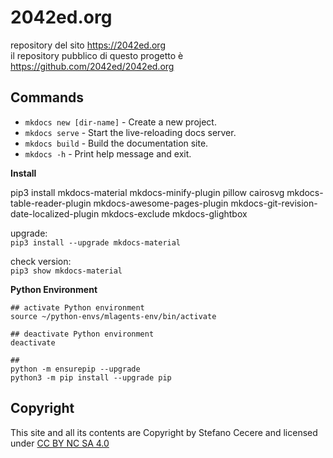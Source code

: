 # 2042ed.org

repository del sito <https://2042ed.org>  
il repository pubblico di questo progetto è <https://github.com/2042ed/2042ed.org>

## Commands

- `mkdocs new [dir-name]` - Create a new project.
- `mkdocs serve` - Start the live-reloading docs server.
- `mkdocs build` - Build the documentation site.
- `mkdocs -h` - Print help message and exit.

**Install**

pip3 install mkdocs-material mkdocs-minify-plugin pillow cairosvg mkdocs-table-reader-plugin mkdocs-awesome-pages-plugin mkdocs-git-revision-date-localized-plugin mkdocs-exclude mkdocs-glightbox

upgrade:  
`pip3 install --upgrade mkdocs-material`

check version:  
`pip3 show mkdocs-material`

**Python Environment**

```
## activate Python environment
source ~/python-envs/mlagents-env/bin/activate

## deactivate Python environment
deactivate

##
python -m ensurepip --upgrade
python3 -m pip install --upgrade pip
```

## Copyright
This site and all its contents are Copyright by Stefano Cecere and licensed under [CC BY NC SA 4.0](https://creativecommons.org/licenses/by-nc-sa/4.0)
